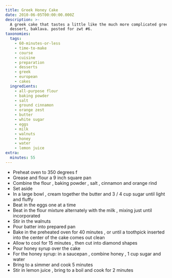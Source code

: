 ```yaml
---
title: Greek Honey Cake
date: 2010-06-05T00:00:00.000Z
description: >-
  A greek cake that tastes a little like the much more complicated greek
  dessert, baklava. posted for zwt #6.
taxonomies:
  tags:
    - 60-minutes-or-less
    - time-to-make
    - course
    - cuisine
    - preparation
    - desserts
    - greek
    - european
    - cakes
  ingredients:
    - all-purpose flour
    - baking powder
    - salt
    - ground cinnamon
    - orange zest
    - butter
    - white sugar
    - eggs
    - milk
    - walnuts
    - honey
    - water
    - lemon juice
extra:
  minutes: 55
---
```

 - Preheat oven to 350 degrees f
 - Grease and flour a 9 inch square pan
 - Combine the flour , baking powder , salt , cinnamon and orange rind
 - Set aside
 - In a large bowl , cream together the butter and 3 / 4 cup sugar until light and fluffy
 - Beat in the eggs one at a time
 - Beat in the flour mixture alternately with the milk , mixing just until incorporated
 - Stir in the walnuts
 - Pour batter into prepared pan
 - Bake in the preheated oven for 40 minutes , or until a toothpick inserted into the center of the cake comes out clean
 - Allow to cool for 15 minutes , then cut into diamond shapes
 - Pour honey syrup over the cake
 - For the honey syrup: in a saucepan , combine honey , 1 cup sugar and water
 - Bring to a simmer and cook 5 minutes
 - Stir in lemon juice , bring to a boil and cook for 2 minutes
